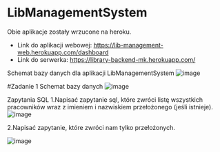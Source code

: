 # LibManagementSystem

Obie aplikacje zostały wrzucone na heroku.
- Link do aplikacji webowej: https://lib-management-web.herokuapp.com/dashboard
- Link do serwerka: https://library-backend-mk.herokuapp.com/

Schemat bazy danych dla aplikacji LibManagementSystem
![image](https://user-images.githubusercontent.com/25044505/134206502-7eb99198-d5bb-433e-beb5-8aac99bdac60.png)


#Zadanie 1
Schemat bazy danych
![image](https://user-images.githubusercontent.com/25044505/134255032-f35cdf3e-2870-4cb9-a137-0b31533b9a06.png)


Zapytania SQL
1.Napisać zapytanie sql, które zwróci listę wszystkich pracowników wraz z imieniem i nazwiskiem przełożonego (jeśli istnieje).
![image](https://user-images.githubusercontent.com/25044505/134255211-07d521a6-786b-423e-937c-2c915004f6ea.png)

2.Napisać zapytanie, które zwróci nam tylko przełożonych.

![image](https://user-images.githubusercontent.com/25044505/134255280-ffd6b56e-2b44-4da8-94d3-0f7f8d3aa0ed.png)
